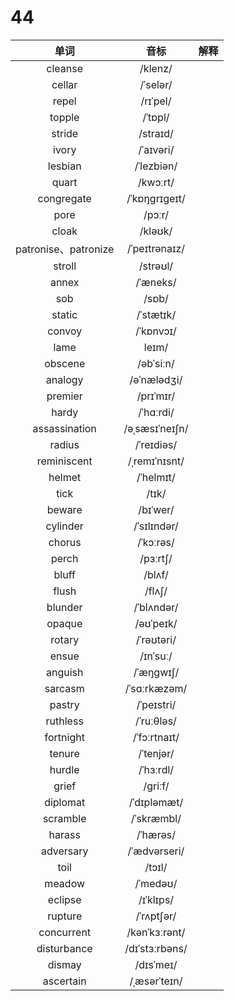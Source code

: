 # 44

|         单词         |      音标      | 解释 |
| :------------------: | :------------: | :--: |
|       cleanse        |    /klenz/     |      |
|        cellar        |    /ˈselər/    |      |
|        repel         |    /rɪˈpel/    |      |
|        topple        |    /ˈtɒpl/     |      |
|        stride        |    /straɪd/    |      |
|        ivory         |   /ˈaɪvəri/    |      |
|       lesbian        |   /ˈlezbiən/   |      |
|        quart         |    /kwɔːrt/    |      |
|      congregate      | /ˈkɒŋɡrɪɡeɪt/  |      |
|         pore         |     /pɔːr/     |      |
|        cloak         |    /kləʊk/     |      |
| patronise、patronize | /ˈpeɪtrənaɪz/  |      |
|        stroll        |    /strəʊl/    |      |
|        annex         |    /ˈæneks/    |      |
|         sob          |     /sɒb/      |      |
|        static        |   /ˈstætɪk/    |      |
|        convoy        |   /ˈkɒnvɔɪ/    |      |
|         lame         |     leɪm/      |      |
|       obscene        |   /əbˈsiːn/    |      |
|       analogy        |  /əˈnælədʒi/   |      |
|       premier        |   /prɪˈmɪr/    |      |
|        hardy         |   /ˈhɑːrdi/    |      |
|    assassination     | /əˌsæsɪˈneɪʃn/ |      |
|        radius        |   /ˈreɪdiəs/   |      |
|     reminiscent      | /ˌremɪˈnɪsnt/  |      |
|        helmet        |   /ˈhelmɪt/    |      |
|         tick         |     /tɪk/      |      |
|        beware        |    /bɪˈwer/    |      |
|       cylinder       |  /ˈsɪlɪndər/   |      |
|        chorus        |   /ˈkɔːrəs/    |      |
|        perch         |    /pɜːrtʃ/    |      |
|        bluff         |     /blʌf/     |      |
|        flush         |     /flʌʃ/     |      |
|       blunder        |   /ˈblʌndər/   |      |
|        opaque        |   /əʊˈpeɪk/    |      |
|        rotary        |   /ˈrəʊtəri/   |      |
|        ensue         |    /ɪnˈsuː/    |      |
|       anguish        |   /ˈæŋɡwɪʃ/    |      |
|       sarcasm        |  /ˈsɑːrkæzəm/  |      |
|        pastry        |   /ˈpeɪstri/   |      |
|       ruthless       |   /ˈruːθləs/   |      |
|      fortnight       |  /ˈfɔːrtnaɪt/  |      |
|        tenure        |   /ˈtenjər/    |      |
|        hurdle        |   /ˈhɜːrdl/    |      |
|        grief         |    /ɡriːf/     |      |
|       diplomat       |  /ˈdɪpləmæt/   |      |
|       scramble       |   /ˈskræmbl/   |      |
|        harass        |    /ˈhærəs/    |      |
|      adversary       |  /ˈædvərseri/  |      |
|         toil         |     /tɔɪl/     |      |
|        meadow        |    /ˈmedəʊ/    |      |
|       eclipse        |   /ɪˈklɪps/    |      |
|       rupture        |   /ˈrʌptʃər/   |      |
|      concurrent      | /kənˈkɜːrənt/  |      |
|     disturbance      | /dɪˈstɜːrbəns/ |      |
|        dismay        |   /dɪsˈmeɪ/    |      |
|      ascertain       |  /ˌæsərˈteɪn/  |      |